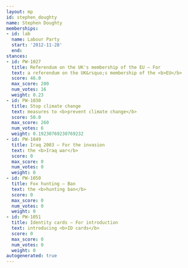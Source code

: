 ```yaml
---
layout: mp
id: stephen_doughty
name: Stephen Doughty
memberships:
- id: lab
  name: Labour Party
  start: '2012-11-28'
  end: 
stances:
- id: PW-1027
  title: Referendum on the UK's membership of the EU — For
  text: a referendum on the UK&rsquo;s membership of the <b>EU</b>
  score: 46.0
  max_score: 200
  num_votes: 16
  weight: 0.23
- id: PW-1030
  title: Stop climate change
  text: measures to <b>prevent climate change</b>
  score: 50.0
  max_score: 260
  num_votes: 6
  weight: 0.19230769230769232
- id: PW-1049
  title: Iraq 2003 — For the invasion
  text: the <b>Iraq war</b>
  score: 0
  max_score: 0
  num_votes: 0
  weight: 0
- id: PW-1050
  title: Fox hunting — Ban
  text: the <b>hunting ban</b>
  score: 0
  max_score: 0
  num_votes: 0
  weight: 0
- id: PW-1051
  title: Identity cards — For introduction
  text: introducing <b>ID cards</b>
  score: 0
  max_score: 0
  num_votes: 0
  weight: 0
autogenerated: true
---
```

